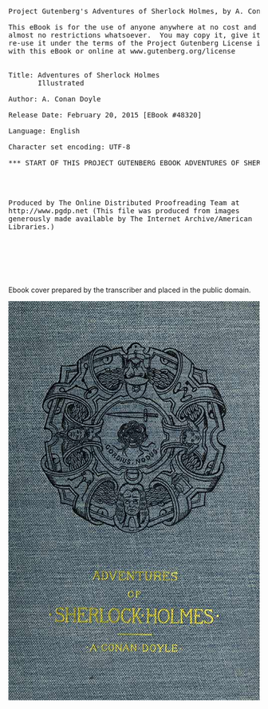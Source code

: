 <body>


<pre>

Project Gutenberg's Adventures of Sherlock Holmes, by A. Conan Doyle

This eBook is for the use of anyone anywhere at no cost and with
almost no restrictions whatsoever.  You may copy it, give it away or
re-use it under the terms of the Project Gutenberg License included
with this eBook or online at www.gutenberg.org/license


Title: Adventures of Sherlock Holmes
       Illustrated

Author: A. Conan Doyle

Release Date: February 20, 2015 [EBook #48320]

Language: English

Character set encoding: UTF-8

*** START OF THIS PROJECT GUTENBERG EBOOK ADVENTURES OF SHERLOCK HOLMES ***




Produced by The Online Distributed Proofreading Team at
http://www.pgdp.net (This file was produced from images
generously made available by The Internet Archive/American
Libraries.)






</pre>


<div class="hide">
<p class="center">Ebook cover prepared by the transcriber and placed in the public domain.</p>
</div>

<div class="hidehand">
<div class="figcenter fig504">
<img src="images/cover.jpg" width="504" height="800" alt="Cover" />
</div>
</div>

